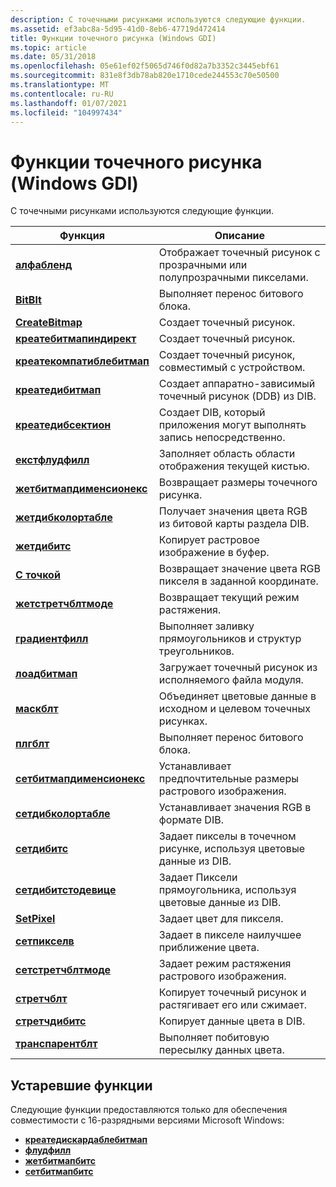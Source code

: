 ```yaml
---
description: С точечными рисунками используются следующие функции.
ms.assetid: ef3abc8a-5d95-41d0-8eb6-47719d472414
title: Функции точечного рисунка (Windows GDI)
ms.topic: article
ms.date: 05/31/2018
ms.openlocfilehash: 05e61ef02f5065d746f0d82a7b3352c3445ebf61
ms.sourcegitcommit: 831e8f3db78ab820e1710cede244553c70e50500
ms.translationtype: MT
ms.contentlocale: ru-RU
ms.lasthandoff: 01/07/2021
ms.locfileid: "104997434"
---
```

# <a name="bitmap-functions-windows-gdi"></a>Функции точечного рисунка (Windows GDI)

С точечными рисунками используются следующие функции.



| Функция                                                 | Описание                                                    |
|----------------------------------------------------------|----------------------------------------------------------------|
| [**алфабленд**](/windows/desktop/api/WinGdi/nf-wingdi-alphablend)                         | Отображает точечный рисунок с прозрачными или полупрозрачными пикселами.  |
| [**BitBlt**](/windows/desktop/api/Wingdi/nf-wingdi-bitblt)                                 | Выполняет перенос битового блока.                                 |
| [**CreateBitmap**](/windows/desktop/api/Wingdi/nf-wingdi-createbitmap)                     | Создает точечный рисунок.                                              |
| [**креатебитмапиндирект**](/windows/desktop/api/Wingdi/nf-wingdi-createbitmapindirect)     | Создает точечный рисунок.                                              |
| [**креатекомпатиблебитмап**](/windows/desktop/api/Wingdi/nf-wingdi-createcompatiblebitmap) | Создает точечный рисунок, совместимый с устройством.                     |
| [**креатедибитмап**](/windows/desktop/api/Wingdi/nf-wingdi-createdibitmap)                 | Создает аппаратно-зависимый точечный рисунок (DDB) из DIB.            |
| [**креатедибсектион**](/windows/desktop/api/Wingdi/nf-wingdi-createdibsection)             | Создает DIB, который приложения могут выполнять запись непосредственно.         |
| [**екстфлудфилл**](/windows/desktop/api/Wingdi/nf-wingdi-extfloodfill)                     | Заполняет область области отображения текущей кистью.   |
| [**жетбитмапдименсионекс**](/windows/desktop/api/Wingdi/nf-wingdi-getbitmapdimensionex)     | Возвращает размеры точечного рисунка.                               |
| [**жетдибколортабле**](/windows/desktop/api/Wingdi/nf-wingdi-getdibcolortable)             | Получает значения цвета RGB из битовой карты раздела DIB.          |
| [**жетдибитс**](/windows/desktop/api/Wingdi/nf-wingdi-getdibits)                           | Копирует растровое изображение в буфер.                                 |
| [**С точкой**](/windows/desktop/api/Wingdi/nf-wingdi-getpixel)                             | Возвращает значение цвета RGB пикселя в заданной координате.   |
| [**жетстретчблтмоде**](/windows/desktop/api/Wingdi/nf-wingdi-getstretchbltmode)           | Возвращает текущий режим растяжения.                              |
| [**градиентфилл**](/windows/desktop/api/WinGdi/nf-wingdi-gradientfill)                     | Выполняет заливку прямоугольников и структур треугольников.                       |
| [**лоадбитмап**](/windows/desktop/api/Winuser/nf-winuser-loadbitmapa)                         | Загружает точечный рисунок из исполняемого файла модуля.                |
| [**маскблт**](/windows/desktop/api/Wingdi/nf-wingdi-maskblt)                               | Объединяет цветовые данные в исходном и целевом точечных рисунках. |
| [**плгблт**](/windows/desktop/api/Wingdi/nf-wingdi-plgblt)                                 | Выполняет перенос битового блока.                                 |
| [**сетбитмапдименсионекс**](/windows/desktop/api/Wingdi/nf-wingdi-setbitmapdimensionex)     | Устанавливает предпочтительные размеры растрового изображения.                     |
| [**сетдибколортабле**](/windows/desktop/api/Wingdi/nf-wingdi-setdibcolortable)             | Устанавливает значения RGB в формате DIB.                                      |
| [**сетдибитс**](/windows/desktop/api/Wingdi/nf-wingdi-setdibits)                           | Задает пикселы в точечном рисунке, используя цветовые данные из DIB.       |
| [**сетдибитстодевице**](/windows/desktop/api/Wingdi/nf-wingdi-setdibitstodevice)           | Задает Пиксели прямоугольника, используя цветовые данные из DIB.    |
| [**SetPixel**](/windows/desktop/api/Wingdi/nf-wingdi-setpixel)                             | Задает цвет для пикселя.                                    |
| [**сетпикселв**](/windows/desktop/api/Wingdi/nf-wingdi-setpixelv)                           | Задает в пикселе наилучшее приближение цвета.             |
| [**сетстретчблтмоде**](/windows/desktop/api/Wingdi/nf-wingdi-setstretchbltmode)           | Задает режим растяжения растрового изображения.                               |
| [**стретчблт**](/windows/desktop/api/Wingdi/nf-wingdi-stretchblt)                         | Копирует точечный рисунок и растягивает его или сжимает.                |
| [**стретчдибитс**](/windows/desktop/api/Wingdi/nf-wingdi-stretchdibits)                   | Копирует данные цвета в DIB.                                |
| [**транспарентблт**](/windows/desktop/api/WinGdi/nf-wingdi-transparentblt)                 | Выполняет побитовую пересылку данных цвета.                   |



 

## <a name="obsolete-functions"></a>Устаревшие функции

Следующие функции предоставляются только для обеспечения совместимости с 16-разрядными версиями Microsoft Windows:

-   [**креатедискардаблебитмап**](/windows/desktop/api/Wingdi/nf-wingdi-creatediscardablebitmap)
-   [**флудфилл**](/windows/desktop/api/Wingdi/nf-wingdi-floodfill)
-   [**жетбитмапбитс**](/windows/desktop/api/Wingdi/nf-wingdi-getbitmapbits)
-   [**сетбитмапбитс**](/windows/desktop/api/Wingdi/nf-wingdi-setbitmapbits)

 

 



